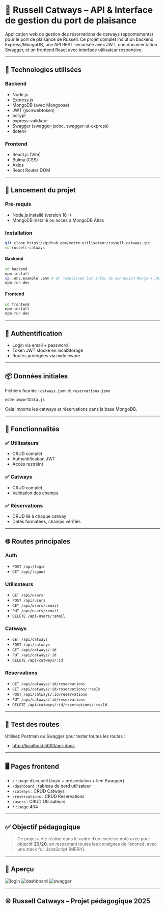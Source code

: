 # 🚢 Russell Catways – API & Interface de gestion du port de plaisance

Application web de gestion des réservations de catways (appontements) pour le port de plaisance de Russell. Ce projet complet inclut un backend Express/MongoDB, une API REST sécurisée avec JWT, une documentation Swagger, et un frontend React avec interface utilisateur responsive.

---

## 🔧 Technologies utilisées

### Backend
- Node.js
- Express.js
- MongoDB (avec Mongoose)
- JWT (jsonwebtoken)
- bcrypt
- express-validator
- Swagger (swagger-jsdoc, swagger-ui-express)
- dotenv

### Frontend
- React.js (Vite)
- Bulma (CSS)
- Axios
- React Router DOM

---

## 🚀 Lancement du projet

### Pré-requis
- Node.js installé (version 18+)
- MongoDB installé ou accès à MongoDB Atlas

### Installation

```bash
git clone https://github.com/votre-utilisateur/russell-catways.git
cd russell-catways
```

#### Backend
```bash
cd backend
npm install
cp .env.example .env # et remplissez les infos de connexion Mongo + JWT_SECRET
npm run dev
```

#### Frontend
```bash
cd frontend
npm install
npm run dev
```

---

## 🔐 Authentification

- Login via email + password
- Token JWT stocké en localStorage
- Routes protégées via middleware

---

## 📦 Données initiales

Fichiers fournis : `catways.json` et `reservations.json`

```bash
node importData.js
```

Cela importe les catways et réservations dans la base MongoDB.

---

## 🔁 Fonctionnalités

### ✅ Utilisateurs
- CRUD complet
- Authentification JWT
- Accès restreint

### ✅ Catways
- CRUD complet
- Validation des champs

### ✅ Réservations
- CRUD lié à chaque catway
- Dates formatées, champs vérifiés

---

## 🌐 Routes principales

### Auth
- `POST /api/login`
- `GET /api/logout`

### Utilisateurs
- `GET /api/users`
- `POST /api/users`
- `GET /api/users/:email`
- `PUT /api/users/:email`
- `DELETE /api/users/:email`

### Catways
- `GET /api/catways`
- `POST /api/catways`
- `GET /api/catways/:id`
- `PUT /api/catways/:id`
- `DELETE /api/catways/:id`

### Réservations
- `GET /api/catways/:id/reservations`
- `GET /api/catways/:id/reservations/:resId`
- `POST /api/catways/:id/reservations`
- `PUT /api/catways/:id/reservations`
- `DELETE /api/catways/:id/reservations/:resId`

---

## 🧪 Test des routes

Utilisez Postman ou Swagger pour tester toutes les routes :
- [http://localhost:5000/api-docs](http://localhost:5000/api-docs)

---

## 🖥️ Pages frontend

- `/` : page d’accueil (login + présentation + lien Swagger)
- `/dashboard` : tableau de bord utilisateur
- `/catways` : CRUD Catways
- `/reservations` : CRUD Réservations
- `/users` : CRUD Utilisateurs
- `*` : page 404

---

## ✅ Objectif pédagogique

> Ce projet a été réalisé dans le cadre d’un exercice noté avec pour objectif **20/20**, en respectant toutes les consignes de l’énoncé, avec une stack full JavaScript (MERN).

---

## 📸 Aperçu

![login](screenshots/login.png)
![dashboard](screenshots/dashboard.png)
![swagger](screenshots/swagger.png)

---

## © Russell Catways – Projet pédagogique 2025
